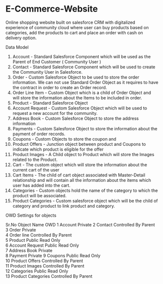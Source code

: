 # E-Commerce-Website
Online shopping website built on salesforce CRM with digitalized experience of community cloud where user can buy products based on categories, add the products to cart and place an order with cash on delivery option.

Data Model
1.	Account - Standard Salesforce Component which will be used as the Parent of End Customer ( Community User )
2.	Contact - Standard Salesforce Component which will be used to create the Community User in Salesforce.
3.	Order - Custom Salesforce Object to be used to store the order information. We can not use Standard Order Object as it requires to have the contract in order to create an Order record.
4.	Order Line Item - Custom Object which is a child of Order Object and will store the information about the Items to be included in order.
5.	Product - Standard Salesforce Object
6.	Account Request - Custom Salesforce Object which will be used to request a new account for the community.
7.	Address Book - Custom Salesforce Object to store the address information
8.	Payments - Custom Salesforce Object to store the information about the payment of order records.
9.	Coupons - Custom Objects to store the coupon and 
10.	Product Offers - Junction object between product and Coupons to indicate which product is eligible for the offer
11.	Product Images - A Child object to Product which will store the Images related to the Product.
12.	Cart - The custom object which will store the information about the current cart of the user
13.	Cart Items - The child of cart object associated with Master-Detail relationship and will contain all the information about the items which user has added into the cart.
14.	Categories - Custom objects hold the name of the category to which the product will be associated.
15.	Product Categories - Custom salesforce object which will be the child of category and product to link product and category.

OWD Settings for objects

Sr.No	  Object Name	        OWD	
1	      Account	            Private	
2	      Contact	            Controlled By Parent	
3	      Order	              Private	
4	      Order line	        Controlled By Parent	
5	      Product	            Public Read Only	
6	      Account Request	    Public Read Only	
7	      Address Book	      Private	
8	      Payment	            Private	
9	      Coupons	            Public Read Only	
10	    Product Offers	    Controlled By Parent	
11	    Product Images	    Controlled By Parent	
12	    Categories	        Public Read Only	
13	    Product Categories  Controlled By Parent	
